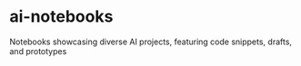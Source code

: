 # ai-notebooks
Notebooks showcasing diverse AI projects, featuring code snippets, drafts, and prototypes
